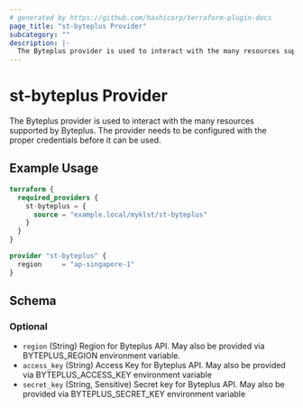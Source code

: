 ```yaml
---
# generated by https://github.com/hashicorp/terraform-plugin-docs
page_title: "st-byteplus Provider"
subcategory: ""
description: |-
  The Byteplus provider is used to interact with the many resources supported by Byteplus. The provider needs to be configured with the proper credentials before it can be used.
---
```


# st-byteplus Provider

The Byteplus provider is used to interact with the many resources supported by Byteplus. The provider needs to be configured with the proper credentials before it can be used.

## Example Usage

```terraform
terraform {
  required_providers {
    st-byteplus = {
      source = "example.local/myklst/st-byteplus"
    }
  }
}

provider "st-byteplus" {
  region     = "ap-singapore-1"
}
```

<!-- schema generated by tfplugindocs -->
## Schema

### Optional

- `region` (String) Region for Byteplus API. May also be provided via BYTEPLUS_REGION environment variable.
- `access_key` (String) Access Key for Byteplus API. May also be provided via BYTEPLUS_ACCESS_KEY environment variable
- `secret_key` (String, Sensitive) Secret key for Byteplus API. May also be provided via BYTEPLUS_SECRET_KEY environment variable
